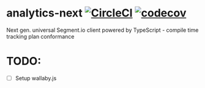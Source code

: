 # analytics-next [![CircleCI](https://circleci.com/gh/tonyxiao/analytics-next.svg?style=svg&circle-token=931364c6a515665e2ce6f33bda8b7461747f0b4b)](https://circleci.com/gh/tonyxiao/analytics-next) [![codecov](https://codecov.io/gh/tonyxiao/analytics-next/branch/master/graph/badge.svg)](https://codecov.io/gh/tonyxiao/analytics-next)


Next gen. universal Segment.io client powered by TypeScript - compile time tracking plan conformance

# TODO:
- [ ] Setup wallaby.js
